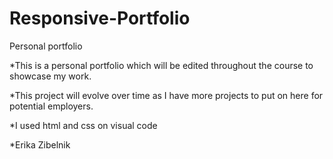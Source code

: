 # Responsive-Portfolio
<!-- Title -->
Personal portfolio 

<!-- Description -->
*This is a personal portfolio which will be edited throughout the course to showcase my work.

<!-- Point of the project -->
*This project will evolve over time as I have more projects to put on here for potential employers.

<!-- What was used -->
*I used html and css on visual code

<!-- I used the validator, but did not change all edits since some were by John -->


*Erika Zibelnik

